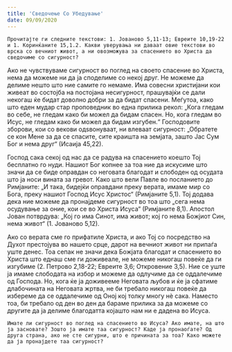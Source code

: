 ```yaml
---
title: 'Сведочење Со Убедување'
date: 09/09/2020
---
```


`Прочитајте ги следните текстови: 1. Јованово 5,11-13; Евреите 10,19-22 и 1. Коринќаните 15,1.2. Какви уверувања ни даваат овие текстови во врска со вечниот живот, а ни овозможува за спасението во Христа да сведочиме со сигурност?`

Ако не чувствуваме сигурност во поглед на своето спасение во Христа, нема да можеме ни да ја споделиме со некој друг. Не можеме да делиме нешто што ние самите го немаме. Има совесни христијани кои живеат во состојба на постојана несигурност, прашувајќи се дали некогаш ќе бидат доволно добри за да бидат спасени. Меѓутоа, како што еден мудар стар проповедник во една прилика рекол: „Кога гледам во себе, не гледам како би можел да бидам спасен. Но, кога гледам во Исус, не гледам како би можел да бидам изгубен.“ Господовите зборови, кои со векови одѕвонуваат, ни влеваат сигурност: „Обратете се кон Мене за да се спасите, сите краишта на земјата, зашто Јас Сум Бог и нема друг“ (Исаија 45,22).

Господ сака секој од нас да се радува на спасението коешто Тој бесплатно го нуди. Нашиот Бог копнее за тоа ние да искусиме што значи да се биде оправдан со неговата благодат и слободен од осудата што ја носи вината за гревот. Како што вели Павле во посланието до Римјаните: „И така, бидејќи оправдани преку верата, имаме мир со Бога, преку нашиот Господ Исус Христос“ (Римјаните 5,1). Тој додава дека ние можеме да пронајдеме сигурност во тоа што „сега нема осудување за оние, кои се во Христа Исуса“ (Римјаните 8,1). Апостол Јован потврдува: „Кој го има Синот, има живот; кој го нема Божјиот Син, нема живот“ (1. Јованово 5,12).

Ако со верата сме го прифатиле Христа, и ако Тој со посредство на Духот престојува во нашето срце, дарот на вечниот живот ни припаѓа уште денес. Тоа сепак не значи дека Божјата благодат и спасението во Христа што еднаш сме ги доживеале, не можеме никогаш повеќе да ги изгубиме (2. Петрово 2,18-22; Евреите 3,6; Откровение 3,5). Ние се уште ја имаме слободата на избор и можеме да одлучиме да се оддалечиме од Господа. Но, кога ќе ја доживееме Неговата љубов и ќе ја сфатиме длабочината на Неговата жртва, не би требало никогаш повеќе да избереме да се оддалечиме од Оној кој толку многу нѐ сака. Наместо тоа, би требало од ден во ден да бараме прилика за да можеме со другите да ja делиме благодатта којашто нам ни е дадена во Исуса.

`Имате ли сигурност во поглед на спасението во Исуса? Ако имате, на што ја засновате? Зошто ја имате таа сигурност? Каде ја пронаоѓате? Од друга страна, ако не сте сигурни, што е причината за тоа? Како можете да ја пронајдете таа сигурност?`